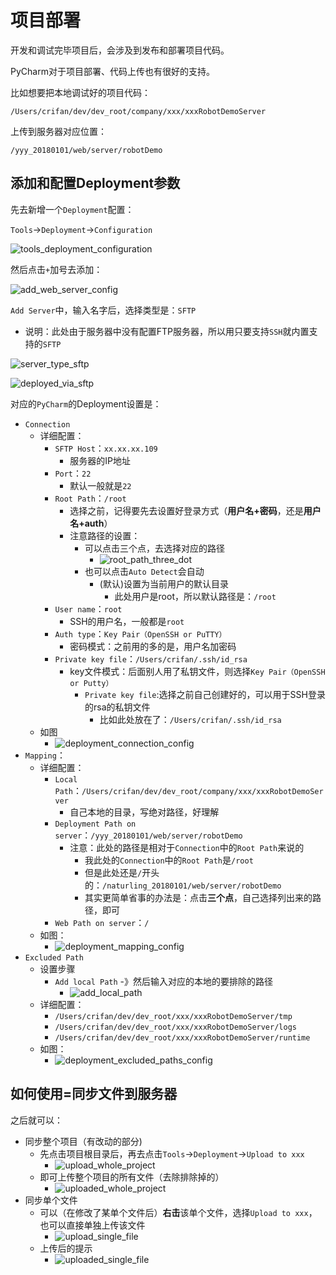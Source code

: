 # 项目部署

开发和调试完毕项目后，会涉及到发布和部署项目代码。

PyCharm对于项目部署、代码上传也有很好的支持。

比如想要把本地调试好的项目代码：

`/Users/crifan/dev/dev_root/company/xxx/xxxRobotDemoServer`

上传到服务器对应位置：

`/yyy_20180101/web/server/robotDemo`

## 添加和配置Deployment参数

先去新增一个`Deployment`配置：

`Tools`->`Deployment`->`Configuration`

![tools_deployment_configuration](../assets/img/tools_deployment_configuration.png)

然后点击`+`加号去添加：

![add_web_server_config](../assets/img/add_web_server_config.png)

`Add Server`中，输入名字后，选择类型是：`SFTP`

* 说明：此处由于服务器中没有配置FTP服务器，所以用只要支持`SSH`就内置支持的`SFTP`

![server_type_sftp](../assets/img/server_type_sftp.png)

![deployed_via_sftp](../assets/img/deployed_via_sftp.png)

对应的`PyCharm`的Deployment设置是：

* `Connection`
  * 详细配置：
    * `SFTP Host`：`xx.xx.xx.109`
      * 服务器的IP地址
    * `Port`：`22`
      * 默认一般就是`22`
    * `Root Path`：`/root`
      * 选择之前，记得要先去设置好登录方式（**用户名+密码**，还是**用户名+auth**）
      * 注意路径的设置：
        * 可以点击三个点，去选择对应的路径
          * ![root_path_three_dot](../assets/img/root_path_three_dot.png)
        * 也可以点击`Auto Detect`会自动
          * (默认)设置为当前用户的默认目录
            * 此处用户是root，所以默认路径是：`/root`
    * `User name`：`root`
      * SSH的用户名，一般都是`root`
    * `Auth type`：`Key Pair（OpenSSH or PuTTY）`
      * 密码模式：之前用的多的是，用户名加密码
    * `Private key file`：`/Users/crifan/.ssh/id_rsa`
      * key文件模式：后面别人用了私钥文件，则选择`Key Pair（OpenSSH or Putty）`
        * `Private key file`:选择之前自己创建好的，可以用于SSH登录的rsa的私钥文件
          * 比如此处放在了：`/Users/crifan/.ssh/id_rsa`
  * 如图
    * ![deployment_connection_config](../assets/img/deployment_connection_config.png)
* `Mapping`：
  * 详细配置：
    * `Local Path`：`/Users/crifan/dev/dev_root/company/xxx/xxxRobotDemoServer`
      * 自己本地的目录，写绝对路径，好理解
    * `Deployment Path on server`：`/yyy_20180101/web/server/robotDemo`
      * 注意：此处的路径是相对于`Connection`中的`Root Path`来说的
        * 我此处的`Connection`中的`Root Path`是`/root`
        * 但是此处还是`/`开头的：`/naturling_20180101/web/server/robotDemo`
        * 其实更简单省事的办法是：点击**三个点**，自己选择列出来的路径，即可
    * `Web Path on server`：`/`
  * 如图：
    * ![deployment_mapping_config](../assets/img/deployment_mapping_config.png)
* `Excluded Path`
  * 设置步骤
    * `Add local Path` -》然后输入对应的本地的要排除的路径
      * ![add_local_path](../assets/img/add_local_path.png)
  * 详细配置：
    * `/Users/crifan/dev/dev_root/xxx/xxxRobotDemoServer/tmp`
    * `/Users/crifan/dev/dev_root/xxx/xxxRobotDemoServer/logs`
    * `/Users/crifan/dev/dev_root/xxx/xxxRobotDemoServer/runtime`
  * 如图：
    * ![deployment_excluded_paths_config](../assets/img/deployment_excluded_paths_config.png)

## 如何使用=同步文件到服务器

之后就可以：

* 同步整个项目（有改动的部分)
  * 先点击项目根目录后，再去点击`Tools`->`Deployment`->`Upload to xxx`
    * ![upload_whole_project](../assets/img/upload_whole_project.jpg)
  * 即可上传整个项目的所有文件（去除排除掉的）
    * ![uploaded_whole_project](../assets/img/uploaded_whole_project.jpg)
* 同步单个文件
  * 可以（在修改了某单个文件后）**右击**该单个文件，选择`Upload to xxx`，也可以直接单独上传该文件
    * ![upload_single_file](../assets/img/upload_single_file.jpg)
  * 上传后的提示
    * ![uploaded_single_file](../assets/img/uploaded_single_file.jpg)
